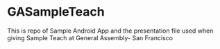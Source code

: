 # GASampleTeach
This is repo of Sample Android App and the presentation file used when giving Sample Teach at General Assembly- San Francisco
